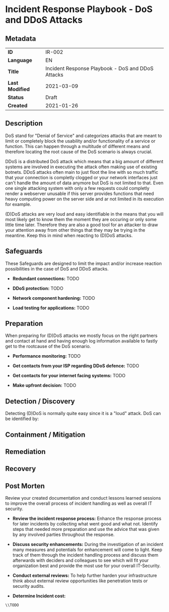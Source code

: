 # Incident Response Playbook - DoS and DDoS Attacks

## Metadata

| | |
|-|-|
| **ID**            | IR-002     |
| **Language**      | EN                                                    |
| **Title**         | Incident Response Playbook - DoS and DDoS Attacks |
| **Last Modified** | 2021-03-09    |
| **Status**        | Draft         |
| **Created**       | 2021-01-26    |

## Description

DoS stand for "Denial of Service" and categorizes attacks that are meant to limit or completely block the usability and/or functionality of a service or function. This can happen through a multitude of different means and therefore locating the root cause of the DoS scenario is always crucial.

DDoS is a distributed DoS attack which means that a big amount of different systems are involved in executing the attack often making use of existing botnets. DDoS attacks often main to just floot the line with so much traffic that your connection is completly clogged or your network interfaces just can't handle the amount of data anymore but DoS is not limited to that. Even one single attacking system with only a few requests could completly render a webserver unusable if this server provides functions that need heavy computing power on the server side and ar not limited in its execution for example.

(D)DoS attacks are very loud and easy identifiable in the means that you will most likely get to know them the moment they are occuring or only some little time later. Therefore they are also a good tool for an attacker to draw your attention away from other things that they may be trying in the meantine. Keep this in mind when reacting to (D)DoS attacks.

## Safeguards

These Safeguards are designed to limit the impact and/or increase reaction possibilities in the case of DoS and DDoS attacks. 

* **Redundant connections:**
TODO

* **DDoS protection:**
TODO

* **Network component hardening:**
TODO

* **Load testing for applications:**
TODO


## Preparation

When preparing for (D)DoS attacks we mostly focus on the right partners and contact at hand and having enough log information available to fastly get to the rootcause of the DoS scenario.

* **Performance monitoring:**
TODO

* **Get contacts from your ISP regarding DDoS defence:**
TODO

* **Get contacts for your internet facing systems:**
TODO

* **Make upfront decision:**
TODO

## Detection / Discovery
Detecting (D)DoS is normally quite easy since it is a "loud" attack. DoS can be identified by:






## Containment / Mitigation







## Remediation







## Recovery






## Post Morten
Review your created documentation and conduct lessons learned sessions to improve the overall process of incident handling as well as overall IT security.

* **Review the incident response process:**
Enhance the response process for later incidents by collecting what went good and what not. Identify steps that needed more preparation and use the advice that was given by any involved parties throughout the response. 

* **Discuss security enhancements:**
During the investigation of an incident many measures and potentials for enhancement will come to light. Keep track of them through the incident handling process and discuss them afterwards with deciders and colleagues to see which will fit your organization best and provide the most use for your overall IT-Security.

* **Conduct external reviews:**
To help further harden your infrastructure think about external review opportunities like penetration tests or security audits.

* **Determine Incident cost:**
```
\\TODO
```
